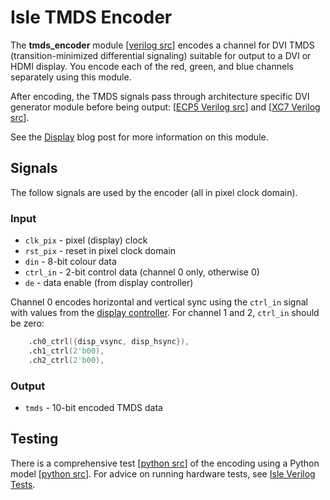 # Isle TMDS Encoder

The **tmds_encoder** module [[verilog src](../tmds_encoder.v)] encodes a channel for DVI TMDS (transition-minimized differential signaling) suitable for output to a DVI or HDMI display. You encode each of the red, green, and blue channels separately using this module.

After encoding, the TMDS signals pass through architecture specific DVI generator module before being output: [[ECP5 Verilog src](../../arch/ecp5/dvi_generator.v)] and [[XC7 Verilog src](../../arch/xc7/dvi_generator.v)].

See the [Display](http://projectf.io/isle/display.html) blog post for more information on this module.

## Signals

The follow signals are used by the encoder (all in pixel clock domain).

### Input

* `clk_pix` - pixel (display) clock
* `rst_pix` - reset in pixel clock domain
* `din` - 8-bit colour data
* `ctrl_in` - 2-bit control data (channel 0 only, otherwise 0)
* `de` - data enable (from display controller)

Channel 0 encodes horizontal and vertical sync using the `ctrl_in` signal with values from the [display controller](display.md). For channel 1 and 2, `ctrl_in` should be zero:

```verilog
    .ch0_ctrl({disp_vsync, disp_hsync}),
    .ch1_ctrl(2'b00),
    .ch2_ctrl(2'b00),
```

### Output

* `tmds` - 10-bit encoded TMDS data

## Testing

There is a comprehensive test [[python src](../test/tmds_encoder.py)] of the encoding using a Python model [[python src](../test/tmds_model.py)].  For advice on running hardware tests, see [Isle Verilog Tests](../../../docs/verilog-tests.md).

